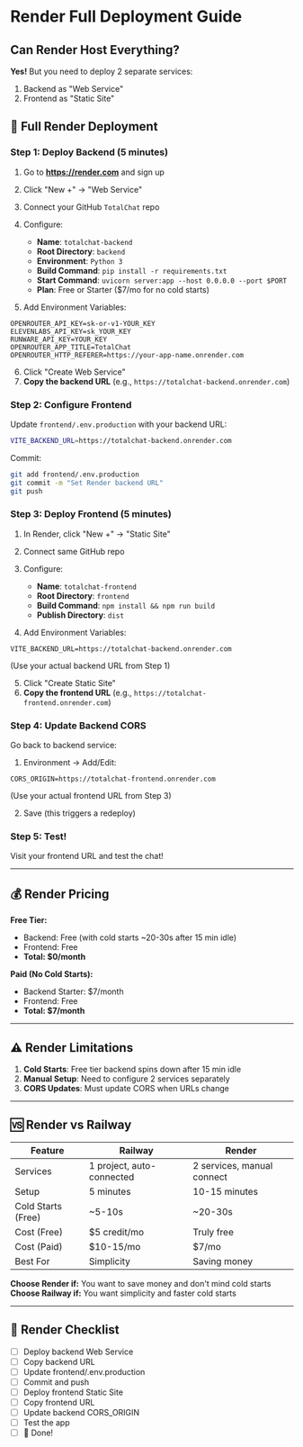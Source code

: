 # Render Full Deployment Guide

## Can Render Host Everything?
**Yes!** But you need to deploy 2 separate services:
1. Backend as "Web Service"
2. Frontend as "Static Site"

## 🚀 Full Render Deployment

### Step 1: Deploy Backend (5 minutes)

1. Go to **https://render.com** and sign up
2. Click "New +" → "Web Service"
3. Connect your GitHub `TotalChat` repo
4. Configure:
   - **Name**: `totalchat-backend`
   - **Root Directory**: `backend`
   - **Environment**: `Python 3`
   - **Build Command**: `pip install -r requirements.txt`
   - **Start Command**: `uvicorn server:app --host 0.0.0.0 --port $PORT`
   - **Plan**: Free or Starter ($7/mo for no cold starts)

5. Add Environment Variables:
```env
OPENROUTER_API_KEY=sk-or-v1-YOUR_KEY
ELEVENLABS_API_KEY=sk_YOUR_KEY
RUNWARE_API_KEY=YOUR_KEY
OPENROUTER_APP_TITLE=TotalChat
OPENROUTER_HTTP_REFERER=https://your-app-name.onrender.com
```

6. Click "Create Web Service"
7. **Copy the backend URL** (e.g., `https://totalchat-backend.onrender.com`)

### Step 2: Configure Frontend

Update `frontend/.env.production` with your backend URL:
```bash
VITE_BACKEND_URL=https://totalchat-backend.onrender.com
```

Commit:
```bash
git add frontend/.env.production
git commit -m "Set Render backend URL"
git push
```

### Step 3: Deploy Frontend (5 minutes)

1. In Render, click "New +" → "Static Site"
2. Connect same GitHub repo
3. Configure:
   - **Name**: `totalchat-frontend`
   - **Root Directory**: `frontend`
   - **Build Command**: `npm install && npm run build`
   - **Publish Directory**: `dist`

4. Add Environment Variables:
```env
VITE_BACKEND_URL=https://totalchat-backend.onrender.com
```
(Use your actual backend URL from Step 1)

5. Click "Create Static Site"
6. **Copy the frontend URL** (e.g., `https://totalchat-frontend.onrender.com`)

### Step 4: Update Backend CORS

Go back to backend service:
1. Environment → Add/Edit:
```env
CORS_ORIGIN=https://totalchat-frontend.onrender.com
```
(Use your actual frontend URL from Step 3)

2. Save (this triggers a redeploy)

### Step 5: Test!
Visit your frontend URL and test the chat!

---

## 💰 Render Pricing

**Free Tier:**
- Backend: Free (with cold starts ~20-30s after 15 min idle)
- Frontend: Free
- **Total: $0/month**

**Paid (No Cold Starts):**
- Backend Starter: $7/month
- Frontend: Free
- **Total: $7/month**

---

## ⚠️ Render Limitations

1. **Cold Starts**: Free tier backend spins down after 15 min idle
2. **Manual Setup**: Need to configure 2 services separately
3. **CORS Updates**: Must update CORS when URLs change

---

## 🆚 Render vs Railway

| Feature | Railway | Render |
|---------|---------|--------|
| Services | 1 project, auto-connected | 2 services, manual connect |
| Setup | 5 minutes | 10-15 minutes |
| Cold Starts (Free) | ~5-10s | ~20-30s |
| Cost (Free) | $5 credit/mo | Truly free |
| Cost (Paid) | $10-15/mo | $7/mo |
| Best For | Simplicity | Saving money |

**Choose Render if:** You want to save money and don't mind cold starts
**Choose Railway if:** You want simplicity and faster cold starts

---

## 🎯 Render Checklist

- [ ] Deploy backend Web Service
- [ ] Copy backend URL
- [ ] Update frontend/.env.production
- [ ] Commit and push
- [ ] Deploy frontend Static Site
- [ ] Copy frontend URL
- [ ] Update backend CORS_ORIGIN
- [ ] Test the app
- [ ] 🎉 Done!

